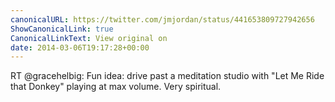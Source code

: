 ```yaml
---
canonicalURL: https://twitter.com/jmjordan/status/441653809727942656
ShowCanonicalLink: true
CanonicalLinkText: View original on
date: 2014-03-06T19:17:28+00:00
---
```

RT @gracehelbig: Fun idea: drive past a meditation studio with "Let Me Ride that Donkey" playing at max volume. Very spiritual.